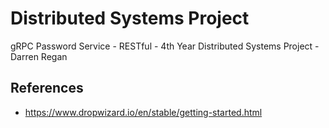 # Distributed Systems Project
 
 gRPC Password Service - RESTful - 4th Year Distributed Systems Project - Darren Regan

 ## References
 * https://www.dropwizard.io/en/stable/getting-started.html
